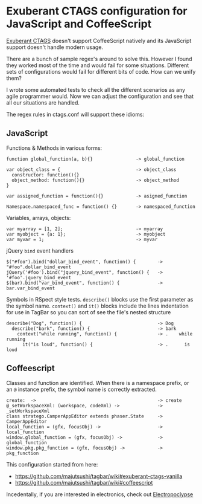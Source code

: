 # Exuberant CTAGS configuration for JavaScript and CoffeeScript

[Exuberant CTAGS](http://ctags.sourceforge.net) doesn't support CoffeeScript
natively and its JavaScript support doesn't handle modern usage.

There are a bunch of sample regex's around to solve this. However I found
they worked most of the time and would fail for some situations. Different sets of 
configurations would fail for different bits of code. How can we unify them?

I wrote some automated tests to check all the different scenarios as any
agile programmer would.  Now we can adjust the configuration and see that
all our situations are handled.

The regex rules in ctags.conf will support these idioms:

## JavaScript
Functions & Methods in various forms:
```
function global_function(a, b){}                -> global_function

var object_class = {                            -> object_class
  constructor: function(){}
  object_method: function(){}                   -> object_method
}

var assigned_function = function(){}            -> asigned_function

Namespace.namespaced_func = function() {}       -> namespaced_function
```

Variables, arrays, objects:
```
var myarray = [1, 2];                           -> myarray
var myobject = {a: 1};                          -> myobject
var myvar = 1;                                  -> myvar
```

jQuery `bind` event handlers
```
$("#foo").bind("dollar_bind_event", function() {        -> "#foo".dollar_bind_event
jQuery('#foo').bind("jquery_bind_event", function() {   -> '#foo'.jquery_bind_event
$(bar).bind("var_bind_event", function() {              -> bar.var_bind_event
```

Symbols in RSpect style tests. 
`describe()` blocks use the first parameter as the symbol name.
`context()` and `it()` blocks include the lines indentation for use in TagBar
so you can sort of see the file's nested structure
```
describe("Dog", function() {                            -> Dog
  describe("bark", function() {                         -> bark
    context("while running", function() {               -> .    while running
      it("is loud", function() {                        -> .      is loud
```

## Coffeescript
Classes and function are identified. When there is a namespace
prefix, or an `@` instance prefix, the symbol name is correctly extracted.
```
create:  ->                                             -> create
@_setWorkspaceXml: (workspace, codeXml) ->              -> _setWorkspaceXml
class stratego.CamperAppEditor extends phaser.State     -> CamperAppEditor
local_function = (gfx, focusObj) ->                     -> local_function
window.global_function = (gfx, focusObj) ->             -> global_function
window.pkg.pkg_function = (gfx, focusObj) ->            -> pkg_function
```

This configuration started from here:

 - https://github.com/majutsushi/tagbar/wiki#exuberant-ctags-vanilla
 - https://github.com/majutsushi/tagbar/wiki#coffeescript

Incedentally, if you are interested in electronics, check out [Electropoclypse](http://electropocalypse.com)
